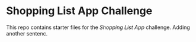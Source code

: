 # Shopping List App Challenge

This repo contains starter files for the *Shopping List App* challenge.
Adding another sentenc.
